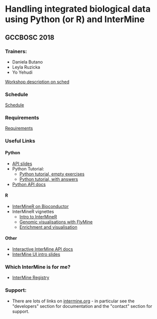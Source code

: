 # Handling integrated biological data using Python (or R) and InterMine
## GCCBOSC 2018


### Trainers: 
- Daniela Butano 
- Leyla Ruzicka  
- Yo Yehudi

[Workshop description on sched](https://gccbosc2018.sched.com/event/Dn4G/handling-integrated-biological-data-using-python-or-r-and-intermine) 

### Schedule
[Schedule](/schedule.md)

### Requirements
[Requirements](/requirements.md)

### Useful Links

#### Python

- [API slides](https://docs.google.com/presentation/d/1dQAuY3c1rXM77J6VDHXWBvlh5-ipoQlKIWVtOVR5Zvc/edit?usp=sharing)
- Python Tutorial: 
  - [Python tutorial, empty exercises](http://www.intermine.org/bosc-2018/python/practical-exercises)
  - [Python tutorial, with answers](https://github.com/intermine/intermine-ws-python-docs)
- [Python API docs](http://intermine.org/intermine-ws-python/intermine.html#module-intermine.registry)

#### R
- [InterMineR on Bioconductor](https://bioconductor.org/packages/release/bioc/html/InterMineR.html)
- InterMineR vignettes
    - [Intro to InterMineR](https://github.com/intermine/InterMineR/blob/master/vignettes/InterMineR.Rmd)
    - [Genomic visualisations with FlyMine](https://github.com/intermine/InterMineR/blob/master/vignettes/FlyMine_Genomic_Visualizations.Rmd)
    - [Enrichment and visualisation](https://github.com/intermine/InterMineR/blob/master/vignettes/Enrichment_Analysis_and_Visualization.Rmd)

#### Other

- [Interactive InterMine API docs](http://iodocs.apps.intermine.org/)
- [InterMine UI intro slides](https://docs.google.com/presentation/d/1HLY5iiIKqoXPpwgTeB7BfG-2YNbKk2a3q5OTkJ6C9Ag/edit?ts=5b3410d9#slide=id.p1)

### Which InterMine is for me? 
- [InterMine Registry](http://registry.intermine.org/)

### Support: 
- There are lots of links on [intermine.org](http://intermine.org) - in particular see the "developers" section for documentation and the "contact" section for support.
